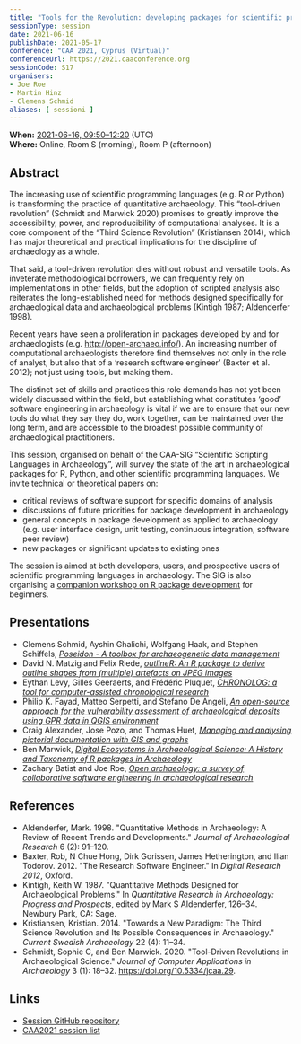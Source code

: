 ```yaml
---
title: "Tools for the Revolution: developing packages for scientific programming in archaeology"
sessionType: session
date: 2021-06-16
publishDate: 2021-05-17
conference: "CAA 2021, Cyprus (Virtual)"
conferenceUrl: https://2021.caaconference.org
sessionCode: S17
organisers:
- Joe Roe
- Martin Hinz
- Clemens Schmid
aliases: [ sessioni ]
---
```


**When:** [2021-06-16, 09:50–12:20](https://2021.caaconference.org/programme/) (UTC)  
**Where:** Online, Room S (morning), Room P (afternoon)

## Abstract

The increasing use of scientific programming languages (e.g. R or Python) is transforming the practice of quantitative archaeology. This “tool-driven revolution” (Schmidt and Marwick 2020) promises to greatly improve the accessibility, power, and reproducibility of computational analyses. It is a core component of the “Third Science Revolution” (Kristiansen 2014), which has major theoretical and practical implications for the discipline of archaeology as a whole.

That said, a tool-driven revolution dies without robust and versatile tools.
As inveterate methodological borrowers, we can frequently rely on implementations in other fields, but the adoption of scripted analysis also reiterates the long-established need for methods designed specifically for archaeological data and archaeological problems (Kintigh 1987; Aldenderfer 1998).

Recent years have seen a proliferation in packages developed by and for archaeologists (e.g. http://open-archaeo.info/). An increasing number of computational archaeologists therefore find themselves not only in the role of analyst, but also that of a ‘research software engineer’ (Baxter et al. 2012); not just using tools, but making them.

The distinct set of skills and practices this role demands has not yet been widely discussed within the field, but establishing what constitutes ‘good’ software engineering in archaeology is vital if we are to ensure that our new tools do what they say they do, work together, can be maintained over the long term, and are accessible to the broadest possible community of archaeological practitioners.

This session, organised on behalf of the CAA-SIG “Scientific Scripting Languages in Archaeology”, will survey the state of the art in archaeological packages for R, Python, and other scientific programming languages.
We invite technical or theoretical papers on:

- critical reviews of software support for specific domains of analysis
- discussions of future priorities for package development in archaeology
- general concepts in package development as applied to archaeology (e.g. user interface design, unit testing, continuous integration, software peer review)
- new packages or significant updates to existing ones

The session is aimed at both developers, users, and prospective users of scientific programming languages in archaeology. The SIG is also organising a [companion workshop on R package development](/sessions/workshopi/) for beginners.

## Presentations

* Clemens Schmid, Ayshin Ghalichi, Wolfgang Haak, and Stephen Schiffels, *[Poseidon - A toolbox for archaeogenetic data management](https://github.com/sslarch/caa2021_packages/raw/main/papers/P087.pdf)*
* David N. Matzig and Felix Riede, *[outlineR: An R package to derive outline shapes from (multiple) artefacts on JPEG images](https://github.com/sslarch/caa2021_packages/raw/main/papers/P116.pdf)*
* Eythan Levy, Gilles Geeraerts, and Frédéric Pluquet, *[CHRONOLOG: a tool for computer-assisted chronological research](https://github.com/sslarch/caa2021_packages/raw/main/papers/P091.pdf)*
* Philip K. Fayad, Matteo Serpetti, and Stefano De Angeli, *[An open-source approach for the vulnerability assessment of archaeological deposits using GPR data in QGIS environment](https://github.com/sslarch/caa2021_packages/blob/main/papers/P148.pdf)*
* Craig Alexander, Jose Pozo, and Thomas Huet, *[Managing and analysing pictorial documentation with GIS and graphs](https://github.com/sslarch/caa2021_packages/raw/main/papers/P150.pdf)*
* Ben Marwick, *[Digital Ecosystems in Archaeological Science: A History and Taxonomy of R packages in Archaeology](https://github.com/sslarch/caa2021_packages/raw/main/papers/P108.pdf)*
* Zachary Batist and Joe Roe, *[Open archaeology: a survey of collaborative software engineering in archaeological research](https://github.com/sslarch/caa2021_packages/raw/main/papers/P241.pdf)*

## References

* Aldenderfer, Mark. 1998. "Quantitative Methods in Archaeology: A Review of Recent Trends and Developments." *Journal of Archaeological Research* 6 (2): 91–120.
* Baxter, Rob, N Chue Hong, Dirk Gorissen, James Hetherington, and Ilian Todorov. 2012. "The Research Software Engineer." In *Digital Research 2012*, Oxford.
* Kintigh, Keith W. 1987. "Quantitative Methods Designed for Archaeological Problems." In *Quantitative Research in Archaeology: Progress and Prospects*, edited by Mark S Aldenderfer, 126–34. Newbury Park, CA: Sage.
* Kristiansen, Kristian. 2014. "Towards a New Paradigm: The Third Science Revolution and Its Possible Consequences in Archaeology." *Current Swedish Archaeology* 22 (4): 11–34.
* Schmidt, Sophie C, and Ben Marwick. 2020. "Tool-Driven Revolutions in Archaeological Science." *Journal of Computer Applications in Archaeology* 3 (1): 18–32. https://doi.org/10.5334/jcaa.29.

## Links

* [Session GitHub repository](https://github.com/sslarch/caa2021_packages)
* [CAA2021 session list](https://2021.caaconference.org/sessions/#17)

